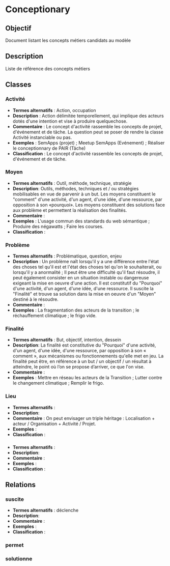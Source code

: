 # Conceptionary

## Objectif

Document listant les concepts métiers candidats au modèle

## Description

Liste de référence des concepts métiers

## Classes

### Activité 
* **Termes alternatifs** : Action, occupation
* **Description** : Action délimitée temporellement, qui implique des acteurs dotés d'une intention et vise à produire quelquechose. 
* **Commentaire** : Le concept d'activité rassemble les concepts de projet, d'événement et de tâche. La question peut se poser de rendre la classe Activité instanciable ou pas. 
* **Exemples** : SemApps (projet) ; Meetup SemApps (Evénement) ; Réaliser le conceptionnary de PAIR (Tâche)
* **Classification** : Le concept d'activité rassemble les concepts de projet, d'événement et de tâche.

### Moyen
* **Termes alternatifs** : Outil, méthode, technique, stratégie 
* **Description**: Outils, méthodes, techniques et / ou stratégies mobilisables en vue de parvenir à un but. Les moyens constituent le "comment" d'une activité, d'un agent, d'une idée, d'une ressource, par opposition à son «pourquoi». Les moyens constituent des solutions face aux problème et permettent la réalisation des finalités.
* **Commentaire** : 
* **Exemples** : L'usage commun des standards du web sémantique ; Produire des négawatts ; Faire les courses. 
* **Classification** :

### Problème
* **Termes alternatifs** : Problématique, question, enjeu
* **Description** : Un problème naît lorsqu'il y a une différence entre l'état des choses tel qu'il est et l'état des choses tel qu'on le souhaiterait, ou lorsqu'il y a anormalité ; Il peut être une difficulté qu'il faut résoudre, il peut également consister en un situation instable ou dangereuse exigeant la mise en oeuvre d'une action. Il est constitutif du "Pourquoi" d'une activité, d'un agent, d'une idée, d'une ressource. Il suscite la "Finalité" et trouve sa solution dans la mise en oeuvre d'un "Moyen" destiné à le résoudre. 
* **Commentaire** :
* **Exemples** : La fragmentation des acteurs de la transition ; le réchauffement climatique ; le frigo vide. 

### Finalité
* **Termes alternatifs** : But, objectif, intention, dessein
* **Description**: La finalité est constitutive du "Pourquoi" d'une activité, d'un agent, d'une idée, d'une ressource, par opposition à son « comment », aux mécanismes ou fonctionnements qu'elle met en jeu. La finalité peut être, en référence à un but / un objectif / un résultat à atteindre, le point où l’on se propose d’arriver, ce que l'on vise. 
* **Commentaire** :
* **Exemples** : Mettre en réseau les acteurs de la Transition ; Lutter contre le changement climatique ; Remplir le frigo.

### Lieu
* **Termes alternatifs** :
* **Description**:
* **Commentaire** : On peut envisager un triple héritage : Localisation + acteur / Organisation + Activité / Projet. 
* **Exemples** :
* **Classification** :




###
* **Termes alternatifs** :
* **Description**:
* **Commentaire** :
* **Exemples** :
* **Classification** :

## Relations

### suscite
* **Termes alternatifs** : déclenche
* **Description**:
* **Commentaire** :
* **Exemples** :
* **Classification** :

### permet
### solutionne
